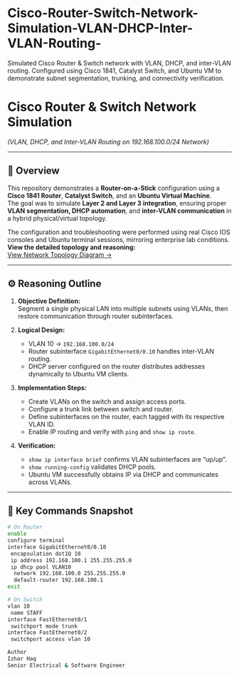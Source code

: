 # Cisco-Router-Switch-Network-Simulation-VLAN-DHCP-Inter-VLAN-Routing-
Simulated Cisco Router &amp; Switch network with VLAN, DHCP, and inter-VLAN routing. Configured using Cisco 1841, Catalyst Switch, and Ubuntu VM to demonstrate subnet segmentation, trunking, and connectivity verification.

# Cisco Router & Switch Network Simulation  
*(VLAN, DHCP, and Inter-VLAN Routing on 192.168.100.0/24 Network)*  

---

## 🧭 Overview  
This repository demonstrates a **Router-on-a-Stick** configuration using a **Cisco 1841 Router**, **Catalyst Switch**, and an **Ubuntu Virtual Machine**.  
The goal was to simulate **Layer 2 and Layer 3 integration**, ensuring proper **VLAN segmentation, DHCP automation**, and **inter-VLAN communication** in a hybrid physical/virtual topology.  

The configuration and troubleshooting were performed using real Cisco IOS consoles and Ubuntu terminal sessions, mirroring enterprise lab conditions.  
**View the detailed topology and reasoning:**  
[View Network Topology Diagram →](topology_diagram.md)

---

## ⚙️ Reasoning Outline  

1. **Objective Definition:**  
   Segment a single physical LAN into multiple subnets using VLANs, then restore communication through router subinterfaces.  

2. **Logical Design:**  
   - VLAN 10 → `192.168.100.0/24`  
   - Router subinterface `GigabitEthernet0/0.10` handles inter-VLAN routing.  
   - DHCP server configured on the router distributes addresses dynamically to Ubuntu VM clients.  

3. **Implementation Steps:**  
   - Create VLANs on the switch and assign access ports.  
   - Configure a trunk link between switch and router.  
   - Define subinterfaces on the router, each tagged with its respective VLAN ID.  
   - Enable IP routing and verify with `ping` and `show ip route`.  

4. **Verification:**  
   - `show ip interface brief` confirms VLAN subinterfaces are “up/up”.  
   - `show running-config` validates DHCP pools.  
   - Ubuntu VM successfully obtains IP via DHCP and communicates across VLANs.  

---

## 🧩 Key Commands Snapshot  

```bash
# On Router
enable
configure terminal
interface GigabitEthernet0/0.10
 encapsulation dot1Q 10
 ip address 192.168.100.1 255.255.255.0
 ip dhcp pool VLAN10
  network 192.168.100.0 255.255.255.0
  default-router 192.168.100.1
exit

# On Switch
vlan 10
 name STAFF
interface FastEthernet0/1
 switchport mode trunk
interface FastEthernet0/2
 switchport access vlan 10

Author
Izhar Haq
Senior Electrical & Software Engineer

